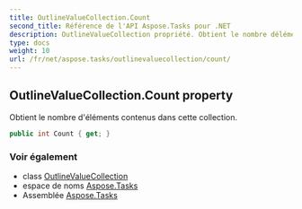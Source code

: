 ```yaml
---
title: OutlineValueCollection.Count
second_title: Référence de l'API Aspose.Tasks pour .NET
description: OutlineValueCollection propriété. Obtient le nombre déléments contenus dans cette collection.
type: docs
weight: 10
url: /fr/net/aspose.tasks/outlinevaluecollection/count/
---
```

## OutlineValueCollection.Count property

Obtient le nombre d'éléments contenus dans cette collection.

```csharp
public int Count { get; }
```

### Voir également

* class [OutlineValueCollection](../)
* espace de noms [Aspose.Tasks](../../outlinevaluecollection/)
* Assemblée [Aspose.Tasks](../../../)


